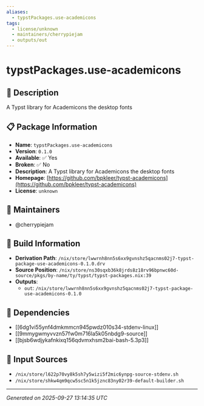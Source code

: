 ```yaml
---
aliases:
  - typstPackages.use-academicons
tags:
  - license/unknown
  - maintainers/cherrypiejam
  - outputs/out
---
```


# typstPackages.use-academicons

## 📝 Description

A Typst library for Academicons the desktop fonts

## 📋 Package Information

- **Name**: `typstPackages.use-academicons`
- **Version**: `0.1.0`
- **Available**: ✅ Yes
- **Broken**: ✅ No
- **Description**: A Typst library for Academicons the desktop fonts
- **Homepage**: [https://github.com/bpkleer/typst-academicons](https://github.com/bpkleer/typst-academicons)
- **License**: `unknown`
## 👥 Maintainers

- @cherrypiejam


## 🔧 Build Information

- **Derivation Path**: `/nix/store/lwwrnh8nn5s6xx9gvnshz5qacnms02j7-typst-package-use-academicons-0.1.0.drv`
- **Source Position**: `/nix/store/ns30sqxb36k8jrds8z18rv96bpnwc60d-source/pkgs/by-name/ty/typst/typst-packages.nix:39`
- **Outputs**:
  - `out`:  `/nix/store/lwwrnh8nn5s6xx9gvnshz5qacnms02j7-typst-package-use-academicons-0.1.0`

## 🔗 Dependencies

- [[6dg1vi55ynf4dmkmmcn945pwdz010s34-stdenv-linux]]
- [[9mmygwmyvvzn57fw0m716la5k05nbdg9-source]]
- [[bjsb6wdjykafnkixq156qdvmxhsm2bai-bash-5.3p3]]

## 📁 Input Sources

- `/nix/store/l622p70vy8k5sh7y5wizi5f2mic6ynpg-source-stdenv.sh`
- `/nix/store/shkw4qm9qcw5sc5n1k5jznc83ny02r39-default-builder.sh`

---
*Generated on 2025-09-27 13:14:35 UTC*

